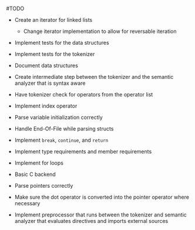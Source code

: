 #TODO

- Create an iterator for linked lists

	- Change iterator implementation to allow for reversable iteration

- Implement tests for the data structures

- Implement tests for the tokenizer

- Document data structures

- Create intermediate step between the tokenizer and the semantic analyzer that is syntax aware

- Have tokenizer check for operators from the operator list

- Implement index operator

- Parse variable initialization correctly

- Handle End-Of-File while parsing structs

- Implement `break`, `continue`, and `return`

- Implement type requirements and member requirements

- Implement for loops

- Basic C backend

- Parse pointers correctly

- Make sure the dot operator is converted into the pointer operator where necessary

- Implement preprocessor that runs between the tokenizer and semantic analyzer that evaluates directives and imports external sources
